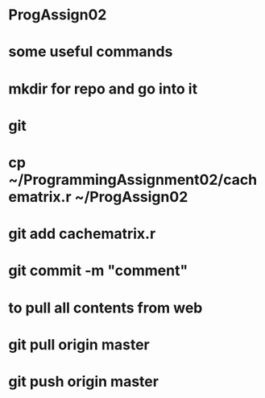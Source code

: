 # ProgAssign02
# some useful commands
# mkdir for repo and go into it
# git
# cp ~/ProgrammingAssignment02/cachematrix.r ~/ProgAssign02
# git add cachematrix.r
# git commit -m "comment"
  # to pull all contents from web
# git pull origin master  
# git push origin master
